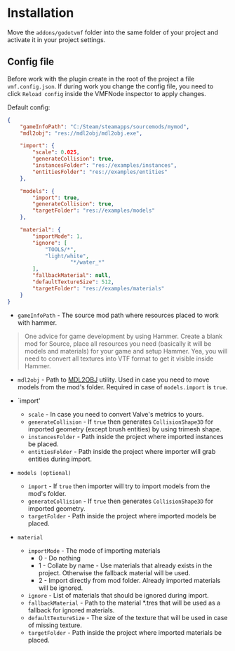 # Installation
Move the `addons/godotvmf` folder into the same folder of your project and activate it in your project settings.

## Config file
Before work with the plugin create in the root of the project a file `vmf.config.json`. If during work you change the config file, you need to click `Reload config` inside the VMFNode inspector to apply changes.  

Default config:  
```json
{
	"gameInfoPath": "C:/Steam/steamapps/sourcemods/mymod",
	"mdl2obj": "res://mdl2obj/mdl2obj.exe",

	"import": {
		"scale": 0.025,
		"generateCollision": true,
		"instancesFolder": "res://examples/instances",
		"entitiesFolder": "res://examples/entities"
	},

	"models": {
		"import": true,
		"generateCollision": true,
		"targetFolder": "res://examples/models"
	},

	"material": {
		"importMode": 1,
		"ignore": [
			"TOOLS/*",
			"light/white",
            		"*/water_*"
		],
		"fallbackMaterial": null,
		"defaultTextureSize": 512,
		"targetFolder": "res://examples/materials"
	}
}
```

- `gameInfoPath` - The source mod path where resources placed to work with hammer.
> One advice for game development by using Hammer. Create a blank mod for Source, place all resources you need (basically it will be models and materials) for your game and setup Hammer. Yea, you will need to convert all textures into VTF format to get it visible inside Hammer.
- `mdl2obj` - Path to [MDL2OBJ](/mdl2obj) utility. Used in case you need to move models from the mod's folder. Required in case of `models.import` is `true`.

- `import'
    - `scale` - In case you need to convert Valve's metrics to yours.
    - `generateCollision` - If `true` then generates `CollisionShape3D` for imported geometry (except brush entities) by using trimesh shape.
    - `instancesFolder` - Path inside the project where imported instances be placed.
    - `entitiesFolder` - Path inside the project where importer will grab entities during import.
- `models (optional)`
    - `import` - If `true` then importer will try to import models from the mod's folder.
    - `generateCollision` - If `true` then generates `CollisionShape3D` for imported geometry.
    - `targetFolder` - Path inside the project where imported models be placed.
- `material`
    - `importMode` - The mode of importing materials
        - 0 - Do nothing
        - 1 - Collate by name - Use materials that already exists in the project. Otherwise the fallback material will be used.
        - 2 - Import directly from mod folder. Already imported materials will be ignored.
    - `ignore` - List of materials that should be ignored during import.
    - `fallbackMaterial` - Path to the material *.tres that will be used as a fallback for ignored materials.
    - `defaultTextureSize` - The size of the texture that will be used in case of missing texture.
    - `targetFolder` - Path inside the project where imported materials be placed.



